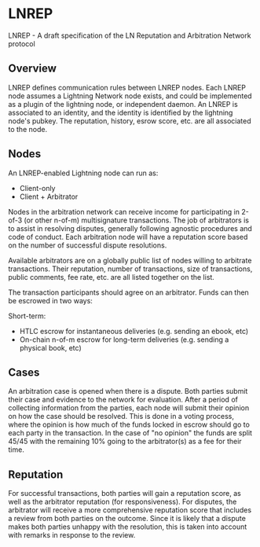 # LNREP
LNREP - A draft specification of the LN Reputation and Arbitration Network protocol

## Overview

LNREP defines communication rules between LNREP nodes. Each LNREP node assumes a Lightning Network node exists, and could be implemented as a plugin of the lightning node, or independent daemon. An LNREP is associated to an identity, and the identity is identified by the lightning node's pubkey. The reputation, history, esrow score, etc. are all associated to the node.

## Nodes 

An LNREP-enabled Lightning node can run as:

* Client-only
* Client + Arbitrator

Nodes in the arbitration network can receive income for participating in 2-of-3 (or other n-of-m) multisignature transactions. The job of arbitrators is to assist in resolving disputes, generally following agnostic procedures and code of conduct. Each arbitration node will have a reputation score based on the number of successful dispute resolutions.

Available arbitrators are on a globally public list of nodes willing to arbitrate transactions. Their reputation, number of transactions, size of transactions, public comments, fee rate, etc. are all listed together on the list. 

The transaction participants should agree on an arbitrator. Funds can then be escrowed in two ways:

Short-term:
* HTLC escrow for instantaneous deliveries (e.g. sending an ebook, etc)
* On-chain n-of-m escrow for long-term deliveries (e.g. sending a physical book, etc)

## Cases

An arbitration case is opened when there is a dispute. Both parties submit their case and evidence to the network for evaluation. After a period of collecting information from the parties, each node will submit their opinion on how the case should be resolved. This is done in a voting process, where the opinion is how much of the funds locked in escrow should go to each party in the transaction. In the case of "no opinion" the funds are split 45/45 with the remaining 10% going to the arbitrator(s) as a fee for their time.

## Reputation

For successful transactions, both parties will gain a reputation score, as well as the arbitrator reputation (for responsiveness). For disputes, the arbitrator will receive a more comprehensive reputation score that includes a review from both parties on the outcome. Since it is likely that a dispute makes both parties unhappy with the resolution, this is taken into account with remarks in response to the review. 

